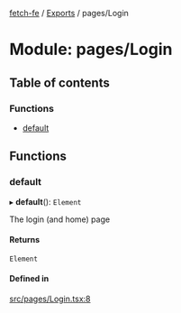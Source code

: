 [fetch-fe](../README.md) / [Exports](../modules.md) / pages/Login

# Module: pages/Login

## Table of contents

### Functions

- [default](pages_Login.md#default)

## Functions

### default

▸ **default**(): `Element`

The login (and home) page

#### Returns

`Element`

#### Defined in

[src/pages/Login.tsx:8](https://github.com/SimoneLazier/fetch-fe/blob/9486deb/src/pages/Login.tsx#L8)
